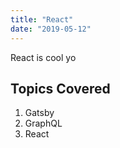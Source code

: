 ```yaml
---
title: "React"
date: "2019-05-12"
---
```


React is cool yo

## Topics Covered

1. Gatsby
2. GraphQL
3. React
